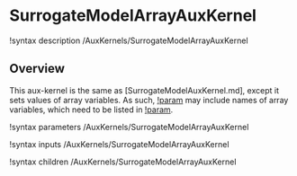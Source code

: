 # SurrogateModelArrayAuxKernel

!syntax description /AuxKernels/SurrogateModelArrayAuxKernel

## Overview

This aux-kernel is the same as [SurrogateModelAuxKernel.md], except it sets values of array variables. As such, [!param](/AuxKernels/SurrogateModelArrayAuxKernel/parameters) may include names of array variables, which need to be listed in [!param](/AuxKernels/SurrogateModelArrayAuxKernel/coupled_array_variables).

!syntax parameters /AuxKernels/SurrogateModelArrayAuxKernel

!syntax inputs /AuxKernels/SurrogateModelArrayAuxKernel

!syntax children /AuxKernels/SurrogateModelArrayAuxKernel
